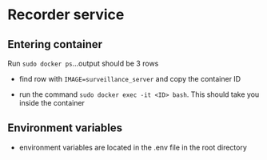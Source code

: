# Recorder service

## Entering container

Run `sudo docker ps`...output should be 3 rows

- find row with `IMAGE=surveillance_server` and copy the container ID

- run the command `sudo docker exec -it <ID> bash`. This should take you inside the container

## Environment variables

- environment variables are located in the .env file in the root directory

